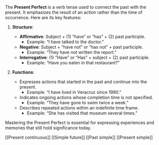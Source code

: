 The **Present Perfect** is a verb tense used to connect the past with the present. It emphasizes the result of an action rather than the time of occurrence. Here are its key features:

1. **Structure**:
    
    - **Affirmative**: Subject + (1) “have” or “has” + (2) past participle.
        - Example: “I have talked to the doctor.”
    - **Negative**: Subject + “have not” or “has not” + past participle.
        - Example: “They have not written the report.”
    - **Interrogative**: (1) “Have” or “Has” + subject + (2) past participle.
        - Example: “Have you eaten in that restaurant?”
2. **Functions**:
    
    - Expresses actions that started in the past and continue into the present.
        - Example: “I have lived in Veracruz since 1990.”
    - Indicates ongoing actions whose completion time is not specified.
        - Example: “They have gone to swim twice a week.”
    - Describes repeated actions within an indefinite time frame.
        - Example: “She has visited that museum several times.”

Mastering the Present Perfect is essential for expressing experiences and memories that still hold significance today.

[[Present continuous]]
[[Simple future]]
[[Past simple]]
[[Present simple]]
